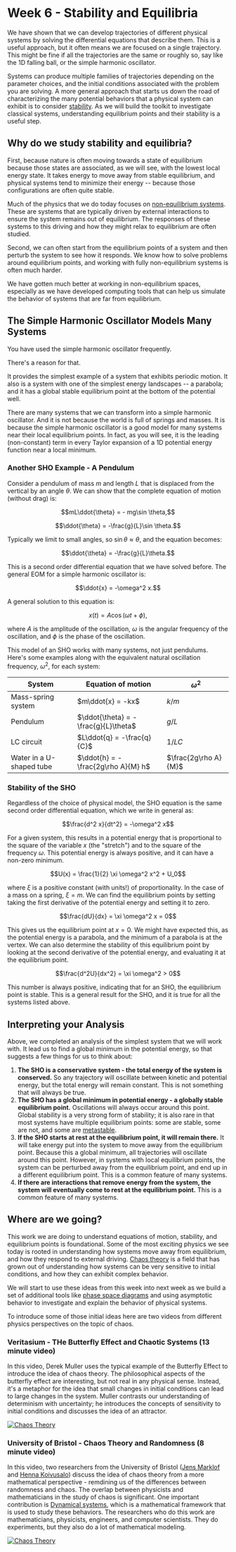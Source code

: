 # Week 6 - Stability and Equilibria

We have shown that we can develop trajectories of different physical systems by solving the differential equations that describe them. This is a useful approach, but it often means we are focused on a single trajectory. This might be fine if all the trajectories are the same or roughly so, say like the 1D falling ball, or the simple harmonic oscillator. 

Systems can produce multiple families of trajectories depending on the parameter choices, and the initial conditions associated with the problem you are solving. A more general approach that starts us down the road of characterizing the many potential behaviors that a physical system can exhibit is to consider [stability](https://en.wikipedia.org/wiki/Stability_theory). As we will build the toolkit to investigate classical systems, understanding equilibrium points and their stability is a useful step. 


## Why do we study stability and equilibria?

First, because nature is often moving towards a state of equilibrium because those states are associated, as we will see, with the lowest local energy state. It takes energy to move away from stable equilibrium, and physical systems tend to minimize their energy -- because those configurations are often quite stable. 

Much of the physics that we do today focuses on [non-equilibrium systems](https://en.wikipedia.org/wiki/Non-equilibrium_thermodynamics). These are systems that are typically driven by external interactions to ensure the system remains out of equilibrium. The responses of these systems to this driving and how they might relax to equilibrium are often studied.

Second, we can often start from the equilibrium points of a system and then perturb the system to see how it responds. We know how to solve problems around equilibrium points, and working with fully non-equilibrium systems is often much harder. 

We have gotten much better at working in non-equilibrium spaces, especially as we have developed computing tools that can help us simulate the behavior of systems that are far from equilibrium.

## The Simple Harmonic Oscillator Models Many Systems

You have used the simple harmonic oscillator frequently. 

There's a reason for that. 

It provides the simplest example of a system that exhibits periodic motion. It also is a system with one of the simplest energy landscapes -- a parabola; and it has a global stable equilibrium point at the bottom of the potential well.

There are many systems that we can transform into a simple harmonic oscillator. And it is not because the world is full of springs and masses. It is because the simple harmonic oscillator is a good model for many systems near their local equilibrium points. In fact, as you will see, it is the leading (non-constant) term in every Taylor expansion of a 1D potential energy function near a local minimum.

### Another SHO Example - A Pendulum

Consider a pendulum of mass $m$ and length $L$ that is displaced from the vertical by an angle $\theta$. We can show that the complete equation of motion (without drag) is:

$$mL\ddot{\theta} = - mg\sin \theta,$$

$$\ddot{\theta} = -\frac{g}{L}\sin \theta.$$

Typically we limit to small angles, so $\sin \theta \approx \theta$, and the equation becomes: 

$$\ddot{\theta} = -\frac{g}{L}\theta.$$

This is a second order differential equation that we have solved before. The general EOM for a simple harmonic oscillator is:

$$\ddot{x} = -\omega^2 x.$$

A general solution to this equation is:

$$x(t) = A\cos(\omega t + \phi),$$

where $A$ is the amplitude of the oscillation, $\omega$ is the angular frequency of the oscillation, and $\phi$ is the phase of the oscillation.

This model of an SHO works with many systems, not just pendulums. Here's some examples along with the equivalent natural oscillation frequency, $\omega^2$, for each system:

| System | Equation of motion | $\omega^2$ |
|--------|--------------------|------------|
| Mass-spring system | $m\ddot{x} = -kx$ | $k/m$ |
| Pendulum | $\ddot{\theta} = -\frac{g}{L}\theta$ | $g/L$ |
| LC circuit | $L\ddot{q} = -\frac{q}{C}$ | $1/LC$ |
| Water in a U-shaped tube | $\ddot{h} = -\frac{2g\rho A}{M} h$| $\frac{2g\rho A}{M}$ |


### Stability of the SHO

Regardless of the choice of physical model, the SHO equation is the same second order differential equation, which we write in general as:

$$\frac{d^2 x}{dt^2} = -\omega^2 x$$

For a given system, this results in a potential energy that is proportional to the square of the variable $x$ (the "stretch") and to the square of the frequency $\omega$. This potential energy is always positive, and it can have a non-zero minimum.

$$U(x) = \frac{1}{2} \xi \omega^2 x^2 + U_0$$

where $\xi$ is a positive constant (with units!) of proportionality. In the case of a mass on a spring, $\xi = m$. We can find the equilibrium points by setting taking the first derivative of the potential energy and setting it to zero.

$$\frac{dU}{dx} = \xi \omega^2 x = 0$$

This gives us the equilibrium point at $x = 0$. We might have expected this, as the potential energy is a parabola, and the minimum of a parabola is at the vertex. We can also determine the stability of this equilibrium point by looking at the second derivative of the potential energy, and evaluating it at the equilibrium point.

$$\frac{d^2U}{dx^2} = \xi \omega^2 > 0$$

This number is always positive, indicating that for an SHO, the equilibrium point is stable. This is a general result for the SHO, and it is true for all the systems listed above.

## Interpreting your Analysis

Above, we completed an analysis of the simplest system that we will work with. It lead us to find a global minimum in the potential energy, so that suggests a few things for us to think about:

1. **The SHO is a conservative system - the total energy of the system is conserved.** So any trajectory will oscillate between kinetic and potential energy, but the total energy will remain constant. This is not something that will always be true.
2. **The SHO has a global minimum in potential energy - a globally stable equilibrium point.** Oscillations will always occur around this point. Global stability is a very strong form of stability; it is also rare in that most systems have multiple equilibrium points: some are stable, some are not, and some are [metastable](https://en.wikipedia.org/wiki/Metastability).
3. **If the SHO starts at rest at the equilibrium point, it will remain there.** It will take energy put into the system to move away from the equilibrium point. Because this a global minimum, all trajectories will oscillate around this point. However, in systems with local equilibrium points, the system can be perturbed away from the equilibrium point, and end up in a different equilibrium point. This is a common feature of many systems.
4. **If there are interactions that remove energy from the system, the system will eventually come to rest at the equilibrium point.** This is a common feature of many systems.


## Where are we going?

This work we are doing to understand equations of motion, stability, and equilibrium points is foundational. Some of the most exciting physics we see today is rooted in understanding how systems move away from equilibrium, and how they respond to external driving. [Chaos theory](https://en.wikipedia.org/wiki/Chaos_theory) is a field that has grown out of understanding how systems can be very sensitive to initial conditions, and how they can exhibit complex behavior. 

We will start to use these ideas from this week into next week as we build a set of additional tools like [phase space diagrams](https://en.wikipedia.org/wiki/Phase_space) and using asymptotic behavior to investigate and explain the behavior of physical systems. 

To introduce some of those initial ideas here are two videos from different physics perspectives on the topic of chaos.


### Veritasium - THe Butterfly Effect and Chaotic Systems (13 minute video)

In this video, Derek Muller uses the typical example of the Butterfly Effect to introduce the idea of chaos theory. The philosophical aspects of the butterfly effect are interesting, but not real in any physical sense. Instead, it's a metaphor for the idea that small changes in initial conditions can lead to large changes in the system. Muller contrasts our understanding of determinism with uncertainty; he introduces the concepts of sensitivity to initial conditions and discusses the idea of an attractor. 

[![Chaos Theory](../images/notes/week6/fDek6cYijxI.jpg)](https://www.youtube.com/watch?v=fDek6cYijxI)

### University of Bristol - Chaos Theory and Randomness (8 minute video)

In this video, two researchers from the University of Bristol ([Jens Marklof](https://people.maths.bris.ac.uk/~majm/) and [Henna Koivusalo](https://people.maths.bris.ac.uk/~te20281/)) discuss the idea of chaos theory from a more mathematical perspective - remdining us of the differences between randomness and chaos. The overlap between physicists and mathematicians in the study of chaos is significant. One important contribution is [Dynamical systems](https://en.wikipedia.org/wiki/Dynamical_system), which is a mathematical framework that is used to study these behaviors. The researchers who do this work are mathematicians, physicists, engineers, and computer scientists. They do experiments, but they also do a lot of mathematical modeling.

[![Chaos Theory](../images/notes/week6/5fRhasVmcUE.jpg)](https://www.youtube.com/watch?v=5fRhasVmcUE)


